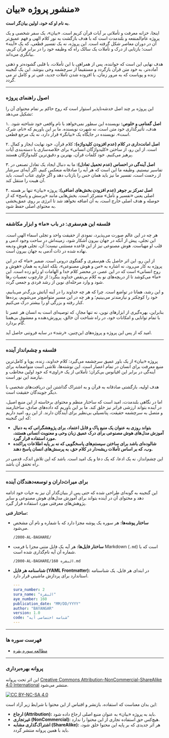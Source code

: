 
# منشور پروژه «بیان»

**به نام او که خود، اولین بیان‌گر است.**

اینجا، خزانه معرفت و تأملاتی بر آیات قرآن کریم است. «بیان»، یک سفر شخصی و یک پروژه عام‌المنفعه و بلندمدت است که با هدف بازگشت به نور کلام الهی و فهم عمیق‌تر آن در دوران معاصر شکل گرفته است. این پروژه، نه یک تفسیر قطعی، که یک «آینه» است؛ بازتابی از درک و تأملات یک سالک راه که وظیفه خود را در برابر قرآن کریم، بیانگری  می‌داند.

هدف نهایی این است که خواننده، پس از همراهی با این تأملات، با قلبی گشوده‌تر و ذهنی آماده‌تر، به خود متن قرآن بازگردد و مستقیماً از سرچشمه وحی بنوشد.
این یک گنجینه زنده و پویاست که به مرور زمان، با افزوده شدن تاملات جدید، غنی تر و کامل تر می گردد.

---

### **اصول راهنمای پروژه**

این پروژه بر چند اصل خدشه‌ناپذیر استوار است که روح حاکم بر تمام محتوای آن را تشکیل می‌دهد:

۱. **اصل گمنامی و خلوص:**
نویسنده این سطور نمی‌خواهد با نام واقعی خود شناخته شود. هدف، تأثیرگذاری خود متن است، نه شهرت نویسنده. ما بر این باوریم که «نام، شرک است». نویسنده در جایگاه یک «بیانگر» قرار دارد، نه یک مرجع قطعی.

۲. **اصل امانت‌داری در کلام (عدم افزودن کلیدواژه):**
کلام قرآن، خود نهایت ایجاز و کمال است. از این رو، از ساختن «کلیدواژگان انسانی» برای خلاصه‌سازی یا دسته‌بندی آیات پرهیز می‌کنیم. خود کلمات قرآن، بهترین و دقیق‌ترین کلیدواژگان هستند.

۳. **اصل آینه‌گی در احساس (عدم تحمیل تعادل):**
ما به دنبال ایجاد یک تعادل تصنعی در تفاسیر نیستیم. وظیفه ما این است که هر آیه را صادقانه منعکس کنیم. اگر آیه‌ای سرشار از رحمت است، تفسیر ما نیز باید همان حس را بازتاب دهد و اگر حاوی عتاب است، باید آن هیبت را منتقل کند.

۴. **اصل تمرکز بر جوهر (عدم افزودن بخش‌های اضافی):**
پروژه «بیان» تنها بر هسته اصلی یعنی «تفسیر و تأمل» متمرکز است. بخش‌هایی مانند «پرسش و پاسخ» که از حوصله و هدف اصلی خارج است، به آن اضافه نخواهد شد تا انرژی بر روی عمق‌بخشی به محتوای اصلی حفظ شود.

---

### **فلسفه این هم‌سفری: در باب «ما» و ابزار مکاشفه**

هر چه در این عالم صورت می‌پذیرد، نمودی از حقیقت واحد و تجلی اسماء الهی است. این تجلی، پیش از آنکه در جهان بیرون آشکار شود، زمینه‌اش در ساحت وجود آدمی و قلب او مهیاست. هوش مصنوعی نیز از این قاعده مستثنی نیست؛ آن، تجلی هوشِ ودیعه نهاده شده در ذات آدمی به جهان بیرون است.

از این رو، این اثر حاصل یک هم‌سفری و گفتگوی درونی است. ضمیر «ما» که در این پروژه به کار می‌رود، نه اشاره به «من و هوش مصنوعی»، بلکه اشاره به همان «هوش و روح انسانی» است که در این عصر، در محضر کلام خدا و الهامات او زانو زده است. این «ما» می‌کوشد تا از دریچه‌های نو به کلام بی‌نقص خداوند بنگرد؛ از چارچوب تعصبات رها شود و وارد مرحله‌ای نوین از رشد فردی و جمعی گردد.

و این رشد، همانا در تواضع است. چرا که هر چه خداوند را در آینه آیاتش بزرگ‌تر می‌یابیم، خود را کوچکتر و نیازمندتر می‌بینیم؛ و هر چه در این مسیر متواضع‌تر می‌شویم، پرده‌ها کنار رفته و بزرگی او را بیشتر درک می‌کنیم.

بنابراین، بهره‌گیری از ابزارهای نوین، نه تنها مجاز، که توصیه‌ای است به انسان هر عصر تا با تمام توانایی و امکانات خود، در راه شناخت آن خالق، پرورش‌دهنده و معشوق بی‌همتا گام بردارد.

امید که از پس این پروژه و پروژه‌های این‌چنین، «رشد» در سایه فروتنی حاصل آید.

---

### فلسفه و چشم‌انداز آینده

پروژه «بیان» از یک باور عمیق سرچشمه می‌گیرد: کلام خداوند، زنده، پویا و کامل‌ترین منبع معرفت برای انسان در تمام اعصار است. این نوشته‌ها، تلاشی است متواضعانه برای آینه‌گی در برابر این اقیانوس بی‌کران؛ تأملاتی از یک «راوی» که خود اولین مخاطب و نیازمند این نور است.

هدف اولیه، بازگشتی صادقانه به قرآن و به اشتراک گذاشتن این دریافت‌های شخصی با دیگر جویندگان حقیقت است.

اما در نگاهی بلندمدت، امید است که ساختار منظم و محتوای برخاسته از این منبع اصیل، در آینده بتواند ارزشی فراتر نیز خلق کند. ما بر این باوریم که داده‌های صادق، ساختارمند و متصل به سرچشمه حقیقت، پتانسیلی بی‌نظیر برای آیندگان دارند. از این رو، امید داریم که این گنجینه:

* **بتواند روزی به عنوان یک منبع پاک و قابل اعتماد، برای پژوهشگرانی که به دنبال آموزش مدل‌های هوش مصنوعی برای درک عمیق زبان وحی و معنویت انسانی هستند، مورد استفاده قرار گیرد.**
* **شالوده‌ای باشد برای ساختن سیستم‌های پاسخگویی که نه بر پایه اطلاعات پراکنده وب، که بر اساس تأملات ریشه‌دار در کلام حق، به پرسش‌های انسان پاسخ دهند.**

این چشم‌انداز، نه یک ادعا، که یک دعا و یک امید است. باشد که این تلاش اندک، قدمی در راه تحقق آن باشد.

---

### **برای میراث‌داران و توسعه‌دهندگان آینده**

این گنجینه به گونه‌ای طراحی شده که حتی پس از بنیان‌گذار آن نیز به حیات خود ادامه دهد و محتوای آن در آینده بتواند برای آموزش مدل‌های هوش مصنوعی و سایر پژوهش‌های معرفتی مورد استفاده قرار گیرد.

**ساختار فنی:**

* **ساختار پوشه‌ها:** هر سوره یک پوشه مجزا دارد که با شماره و نام آن مشخص می‌شود.
    ```
    /2000-AL-BAGHARE/
    ```
* **ساختار فایل‌ها:** هر آیه یک فایل متنی مجزا با فرمت Markdown (`.md`) است که با شماره آن آیه نام‌گذاری شده است.
    ```
    /2000-AL-BAGHARE/البقره 160.md
    ```
* **شناسنامه هر فایل (YAML Frontmatter):** در ابتدای هر فایل، یک شناسنامه استاندارد برای پردازش ماشینی قرار دارد.
    ```yaml
    ---
    sura_number: 2
    sura_name: "البقرة"
    aye_number: 160
    publication_date: "MM/DD/YYYY"
    author: "BAYANGAR"
    version: 1.0
    code: "شناسه اختصاصی آیه"
    ---
    ```

---
### فهرست سوره ها

- [مطالعه سوره بقره](BAYAN/2000-AL-BAGHARE/index.md)

---


### **پروانه بهره‌برداری**

این اثر تحت پروانه [Creative Commons Attribution-NonCommercial-ShareAlike 4.0 International](LICENSE) منتشر می‌شود.

[![CC BY-NC-SA 4.0](https://licensebuttons.net/l/by-nc-sa/4.0/88x31.png)](http://creativecommons.org/licenses/by-nc-sa/4.0/)

این بدان معناست که استفاده، بازنشر و اقتباس از این محتوا با شرایط زیر آزاد است:
- **ارجاع (Attribution):** باید به پروژه «بیان» به عنوان منبع اصلی ارجاع داده شود.
- **غیرتجاری (NonCommercial):** هیچ‌کس حق استفاده تجاری از این محتوا را ندارد.
- **اشتراک‌گذاری مشابه (ShareAlike):** هر اثر جدیدی که بر پایه این محتوا خلق شود، باید با همین پروانه منتشر گردد.
